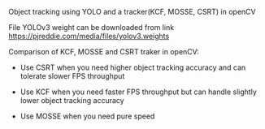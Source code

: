 
Object tracking using YOLO and a tracker(KCF, MOSSE, CSRT) in openCV 

File YOLOv3 weight can be downloaded from link https://pjreddie.com/media/files/yolov3.weights

Comparison of KCF, MOSSE and CSRT traker in openCV:

- Use CSRT when you need higher object tracking accuracy and can tolerate slower FPS throughput

- Use KCF when you need faster FPS throughput but can handle slightly lower object tracking accuracy

- Use MOSSE when you need pure speed
